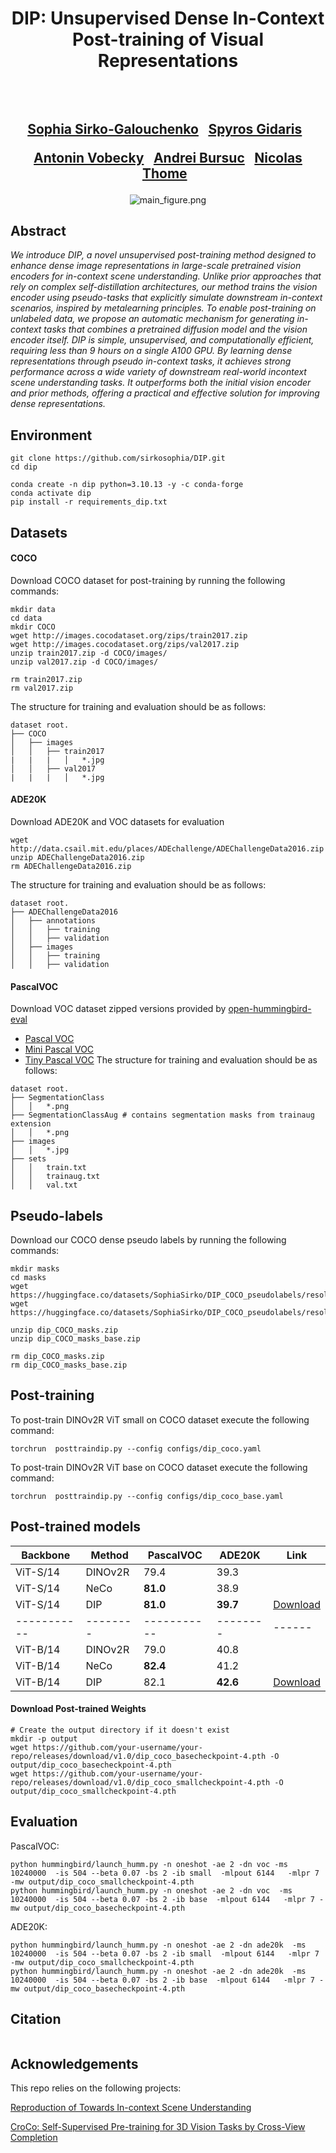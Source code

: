 <div align="center">
<h1>
DIP: Unsupervised Dense In-Context Post-training of Visual Representations
<br>
</h1>

<h2>
<!-- ICCV 2025 -->
<br>
<br>
<a href="https://scholar.google.com/citations?user=3ac3PQMAAAAJ&hl=fr">Sophia Sirko-Galouchenko</a>&ensp;
<a href="https://scholar.google.com/citations?user=7atfg7EAAAAJ&hl=fr">Spyros Gidaris</a>&ensp;

<a href="https://vobecant.github.io/">Antonin Vobecky</a>&ensp;
<a href="https://abursuc.github.io/">Andrei Bursuc</a>&ensp;
<a href="https://thome.isir.upmc.fr">Nicolas Thome</a>&ensp;
</h2>


<!-- <p></p>
<a href="https://arxiv.org/abs/2406.02842v2"><img
src="https://img.shields.io/badge/arXiv-DiffCut-b31b1b.svg" height=25em></a>
<a href="https://diffcut-segmentation.github.io"><img 
src="https://img.shields.io/static/v1?label=Project&message=Website&color=green" height=25em></a> -->


![main_figure.png](./assets/main_figure.png)

</div>

## Abstract

<em> We introduce DIP, a novel unsupervised post-training
method designed to enhance dense image representations
in large-scale pretrained vision encoders for in-context
scene understanding. Unlike prior approaches that rely on
complex self-distillation architectures, our method trains
the vision encoder using pseudo-tasks that explicitly simulate
downstream in-context scenarios, inspired by metalearning
principles. To enable post-training on unlabeled
data, we propose an automatic mechanism for generating
in-context tasks that combines a pretrained diffusion model
and the vision encoder itself. DIP is simple, unsupervised,
and computationally efficient, requiring less than 9 hours
on a single A100 GPU. By learning dense representations
through pseudo in-context tasks, it achieves strong performance
across a wide variety of downstream real-world incontext
scene understanding tasks. It outperforms both the
initial vision encoder and prior methods, offering a practical
and effective solution for improving dense representations. </em>


## Environment
```
git clone https://github.com/sirkosophia/DIP.git
cd dip 

conda create -n dip python=3.10.13 -y -c conda-forge
conda activate dip
pip install -r requirements_dip.txt
```

## Datasets 
#### COCO
Download COCO dataset for post-training by running the following commands:
```
mkdir data 
cd data 
mkdir COCO 
wget http://images.cocodataset.org/zips/train2017.zip
wget http://images.cocodataset.org/zips/val2017.zip
unzip train2017.zip -d COCO/images/
unzip val2017.zip -d COCO/images/

rm train2017.zip
rm val2017.zip

```
The structure for training and evaluation should be as follows:
```
dataset root.
├── COCO
│   ├── images
│   │   ├── train2017
|   |   |   │   *.jpg
│   │   ├── val2017
|   |   |   │   *.jpg

```
#### ADE20K
Download ADE20K and VOC datasets for evaluation 

```
wget http://data.csail.mit.edu/places/ADEchallenge/ADEChallengeData2016.zip
unzip ADEChallengeData2016.zip
rm ADEChallengeData2016.zip
```
The structure for training and evaluation should be as follows:
```
dataset root.
├── ADEChallengeData2016
│   ├── annotations
│   │   ├── training
│   │   ├── validation
│   ├── images
│   │   ├── training
│   │   ├── validation
```

#### PascalVOC
Download VOC dataset zipped versions provided by [open-hummingbird-eval](https://github.com/vpariza/open-hummingbird-eval/)
* [Pascal VOC](https://1drv.ms/u/s!AnBBK4_o1T9MbXrxhV7BpGdS8tk?e=P7G6F0)
* [Mini Pascal VOC](https://1drv.ms/u/c/67fac29a77adbae6/EXkWjXPBLmNIgqI1G8yZzBYB_11wyXI-_8u0pyERgib8fA?e=qle36E)
* [Tiny Pascal VOC](https://1drv.ms/u/c/67fac29a77adbae6/EbGBdN6Z9LNEt3-3FveU344BnlECl_cwueg8-getyattqA?e=HPrVa1)
The structure for training and evaluation should be as follows:
```
dataset root.
├── SegmentationClass
│   │   *.png
├── SegmentationClassAug # contains segmentation masks from trainaug extension 
│   │   *.png
├── images
│   │   *.jpg
├── sets
│   │   train.txt
│   │   trainaug.txt
│   │   val.txt
```

## Pseudo-labels 

Download our COCO dense pseudo labels by running the following commands: 
```
mkdir masks 
cd masks 
wget https://huggingface.co/datasets/SophiaSirko/DIP_COCO_pseudolabels/resolve/main/dip_COCO_masks.zip
wget https://huggingface.co/datasets/SophiaSirko/DIP_COCO_pseudolabels/resolve/main/dip_COCO_masks_base.zip

unzip dip_COCO_masks.zip 
unzip dip_COCO_masks_base.zip

rm dip_COCO_masks.zip 
rm dip_COCO_masks_base.zip
```
## Post-training

To post-train DINOv2R ViT small on COCO dataset execute the following command:

```
torchrun  posttraindip.py --config configs/dip_coco.yaml
```

To post-train DINOv2R ViT base on COCO dataset execute the following command:

```
torchrun  posttraindip.py --config configs/dip_coco_base.yaml
```
## Post-trained models

| Backbone  | Method | PascalVOC | ADE20K | Link |
|-----------|--------|-----------|--------|------|
| ViT-S/14  | DINOv2R| 79.4      | 39.3   |      |
| ViT-S/14  | NeCo   | **81.0**  | 38.9   |      |
| ViT-S/14  | DIP    | **81.0**  | **39.7**  |    [Download](https://github.com/sirkosophia/DIP/releases/download/v0.0.0/dip_coco_smallcheckpoint-4.pth)   |
|-----------|--------|-----------|--------|------|
| ViT-B/14  | DINOv2R| 79.0      | 40.8   |      |
| ViT-B/14  | NeCo   | **82.4**  | 41.2   |      |
| ViT-B/14  | DIP    | 82.1      | **42.6** |   [Download](https://github.com/sirkosophia/DIP/releases/download/v0.0.0/dip_coco_basecheckpoint-4.pth)   |

####  Download Post-trained Weights
```
# Create the output directory if it doesn't exist
mkdir -p output
wget https://github.com/your-username/your-repo/releases/download/v1.0/dip_coco_basecheckpoint-4.pth -O output/dip_coco_basecheckpoint-4.pth
wget https://github.com/your-username/your-repo/releases/download/v1.0/dip_coco_smallcheckpoint-4.pth -O output/dip_coco_smallcheckpoint-4.pth
```
## Evaluation

PascalVOC:

```
python hummingbird/launch_humm.py -n oneshot -ae 2 -dn voc -ms 10240000  -is 504 --beta 0.07 -bs 2 -ib small  -mlpout 6144   -mlpr 7 -mw output/dip_coco_smallcheckpoint-4.pth
python hummingbird/launch_humm.py -n oneshot -ae 2 -dn voc  -ms 10240000  -is 504 --beta 0.07 -bs 2 -ib base  -mlpout 6144   -mlpr 7 -mw output/dip_coco_basecheckpoint-4.pth

```

ADE20K:

```
python hummingbird/launch_humm.py -n oneshot -ae 2 -dn ade20k  -ms 10240000  -is 504 --beta 0.07 -bs 2 -ib small  -mlpout 6144   -mlpr 7 -mw output/dip_coco_smallcheckpoint-4.pth
python hummingbird/launch_humm.py -n oneshot -ae 2 -dn ade20k  -ms 10240000  -is 504 --beta 0.07 -bs 2 -ib base  -mlpout 6144   -mlpr 7 -mw output/dip_coco_basecheckpoint-4.pth
```


## Citation


```

```

## Acknowledgements
This repo relies on the following projects:

[Reproduction of Towards In-context Scene Understanding](https://github.com/vpariza/open-hummingbird-eval/)

[CroCo: Self-Supervised Pre-training for 3D Vision Tasks by Cross-View Completion](https://github.com/naver/croco)




